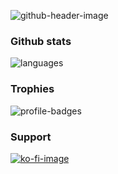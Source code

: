 ![github-header-image](https://github.com/user-attachments/assets/56ce69d0-a70b-467b-8e3e-755d12885ba8)

### Github stats
![languages](https://github-readme-stats.vercel.app/api/top-langs?username=oskarbukovsky&show_icons=true&locale=en&layout=compact&theme=radical)

### Trophies
![profile-badges](https://github-profile-trophy.vercel.app/?username=oskarbukovsky&rank=-?&no-bg=true&theme=onedark&margin-w=10)

### Support
[![ko-fi-image](https://github.com/user-attachments/assets/65aca8c5-829a-4ec7-9e19-9f53cf4fa455)](https://ko-fi.com/juunikorn)
